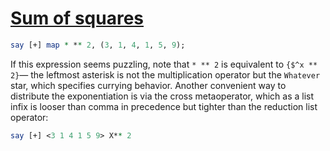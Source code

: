 [1]: https://rosettacode.org/wiki/Sum_of_squares

# [Sum of squares][1]



```perl
say [+] map * ** 2, (3, 1, 4, 1, 5, 9);
```


If this expression seems puzzling, note that `* ** 2` is equivalent to `{$^x ** 2}`— the leftmost asterisk is not the multiplication operator but the `Whatever` star, which specifies currying behavior.
Another convenient way to distribute the exponentiation is via the cross metaoperator, which
as a list infix is looser than comma in precedence but tighter than the reduction list operator:

```perl
say [+] <3 1 4 1 5 9> X** 2
```
